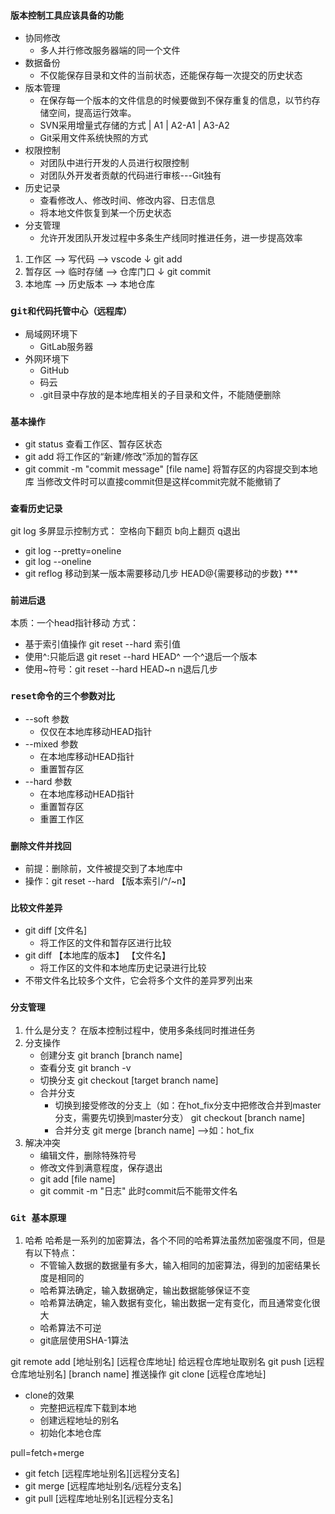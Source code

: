 ### `版本控制工具应该具备的功能`
+ 协同修改
    - 多人并行修改服务器端的同一个文件
+ 数据备份
    - 不仅能保存目录和文件的当前状态，还能保存每一次提交的历史状态
+ 版本管理
    - 在保存每一个版本的文件信息的时候要做到不保存重复的信息，以节约存储空间，提高运行效率。  
    - SVN采用增量式存储的方式 | A1   | A2-A1   | A3-A2
    - Git采用文件系统快照的方式 
+ 权限控制
    - 对团队中进行开发的人员进行权限控制
    - 对团队外开发者贡献的代码进行审核---Git独有
+ 历史记录
    - 查看修改人、修改时间、修改内容、日志信息
    - 将本地文件恢复到某一个历史状态
+ 分支管理
    - 允许开发团队开发过程中多条生产线同时推进任务，进一步提高效率


1. 工作区 --> 写代码 --> vscode       ↓ git add
2. 暂存区 --> 临时存储 --> 仓库门口    ↓ git commit
3. 本地库 --> 历史版本 --> 本地仓库  

### g`it和代码托管中心（远程库）`
+ 局域网环境下
    - GitLab服务器
+ 外网环境下
    - GitHub
    - 码云
    - .git目录中存放的是本地库相关的子目录和文件，不能随便删除

### `基本操作`
+ git status 查看工作区、暂存区状态
+ git add 将工作区的“新建/修改”添加的暂存区
+ git commit -m "commit message" [file name]  将暂存区的内容提交到本地库  当修改文件时可以直接commit但是这样commit完就不能撤销了

### `查看历史记录`
git log
多屏显示控制方式：
  空格向下翻页
  b向上翻页
  q退出

+ git log --pretty=oneline
+ git log --oneline
+ git reflog 移动到某一版本需要移动几步 HEAD@{需要移动的步数} ***

### `前进后退`
本质：一个head指针移动
方式：
  + 基于索引值操作  git reset --hard 索引值
  + 使用^:只能后退 git reset --hard HEAD^ 一个^退后一个版本
  + 使用~符号：git reset --hard   HEAD~n    n退后几步


### `reset命令的三个参数对比`
+ --soft 参数
   - 仅仅在本地库移动HEAD指针
+ --mixed 参数
   - 在本地库移动HEAD指针
   - 重置暂存区
+ --hard 参数
   - 在本地库移动HEAD指针
   - 重置暂存区
   - 重置工作区

### `删除文件并找回`
+ 前提：删除前，文件被提交到了本地库中
+ 操作：git reset --hard 【版本索引/^/~n】

### `比较文件差异`
+ git diff [文件名]
    - 将工作区的文件和暂存区进行比较
+ git diff 【本地库的版本】 【文件名】
    - 将工作区的文件和本地库历史记录进行比较
+ 不带文件名比较多个文件，它会将多个文件的差异罗列出来

### `分支管理`
1. 什么是分支？
在版本控制过程中，使用多条线同时推进任务
2. 分支操作
   + 创建分支 git branch [branch name]
   + 查看分支 git branch -v
   + 切换分支 git checkout [target branch name]
   + 合并分支 
       - 切换到接受修改的分支上（如：在hot_fix分支中把修改合并到master分支，需要先切换到master分支） git checkout [branch name] 
       - 合并分支 git merge [branch name]  -->如：hot_fix
3. 解决冲突
   + 编辑文件，删除特殊符号
   + 修改文件到满意程度，保存退出
   + git add [file name]
   + git commit -m "日志" 此时commit后不能带文件名


### `Git 基本原理`
1. 哈希
   哈希是一系列的加密算法，各个不同的哈希算法虽然加密强度不同，但是有以下特点：
   + 不管输入数据的数据量有多大，输入相同的加密算法，得到的加密结果长度是相同的
   + 哈希算法确定，输入数据确定，输出数据能够保证不变
   + 哈希算法确定，输入数据有变化，输出数据一定有变化，而且通常变化很大
   + 哈希算法不可逆
   + git底层使用SHA-1算法

git remote add [地址别名] [远程仓库地址] 给远程仓库地址取别名
git push [远程仓库地址别名] [branch name]  推送操作
git clone [远程仓库地址]
+ clone的效果
   - 完整把远程库下载到本地
   - 创建远程地址的别名
   - 初始化本地仓库

pull=fetch+merge
 + git fetch [远程库地址别名][远程分支名]
 + git merge [远程库地址别名/远程分支名]
 + git pull [远程库地址别名][远程分支名]